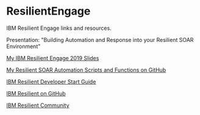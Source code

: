 # ResilientEngage
IBM Resilient Engage links and resources.

Presentation: "Building Automation and Response into your Resilient SOAR Environment"

[My IBM Resilient Engage 2019 Slides](https://docs.google.com/presentation/d/pending_link)

[My Resilient SOAR Automation Scripts and Functions on GitHub](https://github.com/jjfallete/resilient/tree/master/)

[IBM Resilient Developer Start Guide](https://developer.ibm.com/security/resilient/start/)

[IBM Resilient on GitHub](https://github.com/ibmresilient)

[IBM Resilient Community](https://community.ibm.com/community/user/security/digestviewer?communitykey=d2f71e8c-108e-4652-b59c-29d61af7163e)
